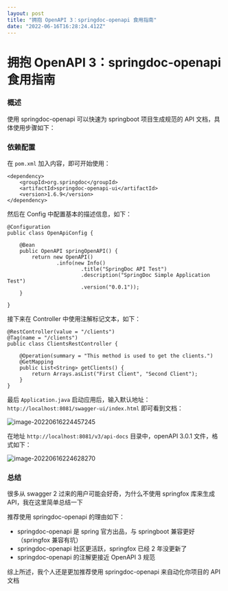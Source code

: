 ```yaml
---
layout: post
title: "拥抱 OpenAPI 3：springdoc-openapi 食用指南"
date: "2022-06-16T16:28:24.412Z"
---
```

拥抱 OpenAPI 3：springdoc-openapi 食用指南
===================================

### 概述

使用 springdoc-openapi 可以快速为 springboot 项目生成规范的 API 文档，具体使用步骤如下：

### 依赖配置

在 `pom.xml` 加入内容，即可开始使用：

    <dependency>
        <groupId>org.springdoc</groupId>
        <artifactId>springdoc-openapi-ui</artifactId>
        <version>1.6.9</version>
    </dependency>
    

然后在 Config 中配置基本的描述信息，如下：

    @Configuration
    public class OpenApiConfig {
    
        @Bean
        public OpenAPI springOpenAPI() {
            return new OpenAPI()
                    .info(new Info()
                            .title("SpringDoc API Test")
                            .description("SpringDoc Simple Application Test")
                            .version("0.0.1"));
        }
    
    }
    

接下来在 Controller 中使用注解标记文本，如下：

    @RestController(value = "/clients")
    @Tag(name = "/clients")
    public class ClientsRestController {
    
        @Operation(summary = "This method is used to get the clients.")
        @GetMapping
        public List<String> getClients() {
            return Arrays.asList("First Client", "Second Client");
        }
    }
    

最后 `Application.java` 启动应用后，输入默认地址：`http://localhost:8081/swagger-ui/index.html` 即可看到文档：

![image-20220616224457245](https://pcloud-1258173945.cos.ap-guangzhou.myqcloud.com/image-20220616224457245.png)

在地址 `http://localhost:8081/v3/api-docs` 目录中，openAPI 3.0.1 文件，格式如下：

![image-20220616224628270](https://pcloud-1258173945.cos.ap-guangzhou.myqcloud.com/image-20220616224628270.png)

### 总结

很多从 swagger 2 过来的用户可能会好奇，为什么不使用 springfox 库来生成 API，我在这里简单总结一下

推荐使用 springdoc-openapi 的理由如下：

*   springdoc-openapi 是 spring 官方出品，与 springboot 兼容更好（springfox 兼容有坑）
*   springdoc-openapi 社区更活跃，springfox 已经 2 年没更新了
*   springdoc-openapi 的注解更接近 OpenAPI 3 规范

综上所述，我个人还是更加推荐使用 springdoc-openapi 来自动化你项目的 API 文档
